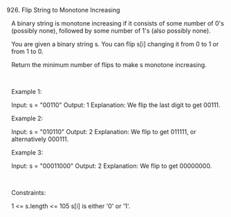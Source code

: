 926. Flip String to Monotone Increasing

A binary string is monotone increasing if it consists of some number of 0's (possibly none), followed by some number of 1's (also possibly none).

You are given a binary string s. You can flip s[i] changing it from 0 to 1 or from 1 to 0.

Return the minimum number of flips to make s monotone increasing.

 

Example 1:

Input: s = "00110"
Output: 1
Explanation: We flip the last digit to get 00111.


Example 2:

Input: s = "010110"
Output: 2
Explanation: We flip to get 011111, or alternatively 000111.


Example 3:

Input: s = "00011000"
Output: 2
Explanation: We flip to get 00000000.


 

Constraints:

1 <= s.length <= 105
s[i] is either '0' or '1'.